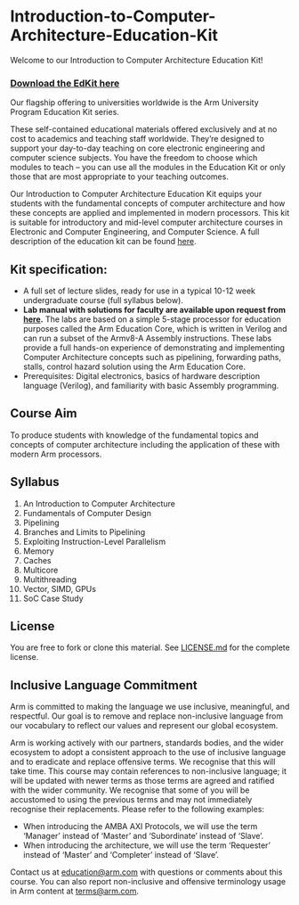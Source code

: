 
# Introduction-to-Computer-Architecture-Education-Kit

Welcome to our Introduction to Computer Architecture Education Kit!

### [Download the EdKit here](https://github.com/arm-university/Introduction-to-Computer-Architecture-Education-Kit/archive/refs/heads/main.zip)

Our flagship offering to universities worldwide is the Arm University Program Education Kit series.

These self-contained educational materials offered exclusively and at no cost to academics and teaching staff worldwide. They’re designed to support your day-to-day teaching on core electronic engineering and computer science subjects. You have the freedom to choose which modules to teach – you can use all the modules in the Education Kit or only those that are most appropriate to your teaching outcomes.

Our Introduction to Computer Architecture Education Kit equips your students with the fundamental concepts of computer architecture and how these concepts are applied and implemented in modern processors. This kit is suitable for introductory and mid-level computer architecture courses in Electronic and Computer Engineering, and Computer Science. A full description of the education kit can be found [here](https://www.arm.com/resources/education/education-kits/computer-architecture).


 ## Kit specification:

* A full set of lecture slides, ready for use in a typical 10-12 week undergraduate course (full syllabus below).
* **Lab manual with solutions for faculty are available upon request from [here](https://www.arm.com/resources/education/education-kits/aup-donation-request-form).** The labs are based on a simple 5-stage processor for education purposes called the Arm Education Core, which is written in Verilog and can run a subset of the Armv8-A Assembly instructions. These labs provide a full hands-on experience of demonstrating and implementing Computer Architecture concepts such as pipelining, forwarding paths, stalls, control hazard solution using the Arm Education Core. 
* Prerequisites: Digital electronics, basics of hardware description language (Verilog), and familiarity with basic Assembly programming.

## Course Aim
To produce students with knowledge of the fundamental topics and concepts of computer architecture including the application of these with modern Arm processors.

## Syllabus
1.	An Introduction to Computer Architecture
2.	Fundamentals of Computer Design
3.	Pipelining
4.	Branches and Limits to Pipelining
5.	Exploiting Instruction-Level Parallelism
6.	Memory
7.	Caches
8.	Multicore
9.	Multithreading
10.	Vector, SIMD, GPUs
11.	SoC Case Study


## License
You are free to fork or clone this material. See [LICENSE.md](https://github.com/arm-university/Introduction-to-Computer-Architecture-Education-Kit/blob/main/License/LICENSE.md) for the complete license.

## Inclusive Language Commitment
Arm is committed to making the language we use inclusive, meaningful, and respectful. Our goal is to remove and replace non-inclusive language from our vocabulary to reflect our values and represent our global ecosystem.
 
Arm is working actively with our partners, standards bodies, and the wider ecosystem to adopt a consistent approach to the use of inclusive language and to eradicate and replace offensive terms. We recognise that this will take time. This course may contain references to non-inclusive language; it will be updated with newer terms as those terms are agreed and ratified with the wider community. We recognise that some of you will be accustomed to using the previous terms and may not immediately recognise their replacements. Please refer to the following examples:

* When introducing the AMBA AXI Protocols, we will use the term ‘Manager’ instead of ‘Master’ and ‘Subordinate’ instead of ‘Slave’. 
* When introducing the architecture, we will use the term ‘Requester’ instead of ‘Master’ and ‘Completer’ instead of ‘Slave’. 

 
Contact us at education@arm.com with questions or comments about this course. You can also report non-inclusive and offensive terminology usage in Arm content at terms@arm.com.

